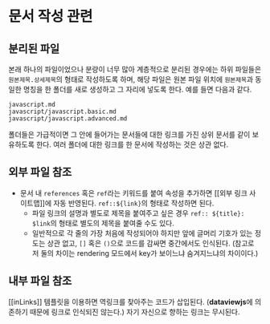# 문서 작성 관련
## 분리된 파일
본래 하나의 파일이었으나 분량이 너무 많아 계층적으로 분리된 경우에는 하위 파일들은 `원본제목.상세제목`의 형태로 작성하도록 하며, 해당 파일은 원본 파일 위치에 `원본제목`과 동일한 명칭을 한 폴더를 새로 생성하고 그 자리에 넣도록 한다.  예를 들면 다음과 같다.

``` 
javascript.md
javascript/javascript.basic.md
javascript/javascript.advanced.md
```

폴더들은 가급적이면 그 안에 들어가는 문서들에 대한 링크를 가진 상위 문서를 같이 보유하도록 한다. 여러 폴더에 대한 링크를 한 문서에 작성하는 것은 상관 없다.

## 외부 파일 참조
- 문서 내 `references` 혹은 `ref`라는 키워드를 붙여 속성을 추가하면 [[외부 링크 사이트맵]]에 자동 반영된다. `ref::${link}`의 형태로 작성하면 된다.
	- 파일 링크의 설명과 별도로 제목을 붙여주고 싶은 경우 `ref:: ${title}: $link`의 형태로 별도의 제목을 붙여줄 수도 있다.
	- 일반적으로 각 줄의 가장 처음에 작성되어야 하지만 앞에 글머리 기호가 있는 정도는 상관 없고, `[]` 혹은 `()`으로 코드를 감싸면 중간에서도 인식된다. (참고로 저 둘의 차이는 rendering 모드에서 key가 보이느냐 숨겨지느냐의 차이이다.)

## 내부 파일 참조
[[inLinks]] 템플릿을 이용하면 역링크를 찾아주는 코드가 삽입된다. (**dataviewjs**에 의존하기 때문에 링크로 인식되진 않는다.) 자기 자신으로 향하는 링크는 무시된다.